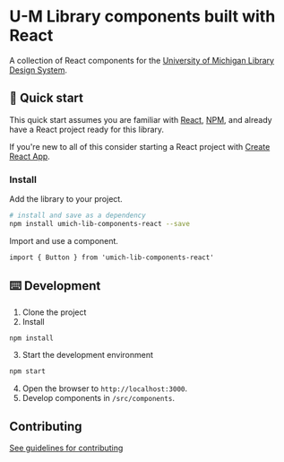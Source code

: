 # U-M Library components built with React

A collection of React components for the [University of Michigan Library Design System](https://mlibrary.github.io/umich-lib-components-react/).

## 🚀 Quick start

This quick start assumes you are familiar with [React](https://reactjs.org/), [NPM](http://npmjs.org/), and already have a React project ready for this library.

If you're new to all of this consider starting a React project with [Create React App](https://github.com/facebook/create-react-app).

### Install

Add the library to your project.

```sh
# install and save as a dependency
npm install umich-lib-components-react --save
```

Import and use a component.

```
import { Button } from 'umich-lib-components-react'
```

## ⌨️ Development

1. Clone the project
2. Install

```sh
npm install
```

3. Start the development environment

```sh
npm start
```

4. Open the browser to `http://localhost:3000`.
5. Develop components in `/src/components`.

## Contributing

[See guidelines for contributing](https://github.com/mlibrary/umich-lib-components-react/blob/master/CONTRIBUTING.md)
